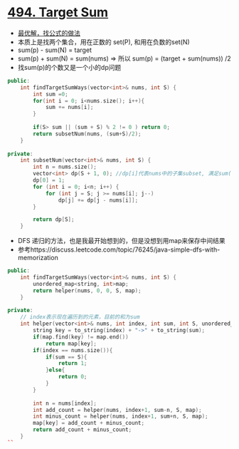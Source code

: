 # [494. Target Sum](https://leetcode.com/problems/target-sum/description/)
* [最优解，找公式的做法](https://discuss.leetcode.com/topic/76243/java-15-ms-c-3-ms-o-ns-iterative-dp-solution-using-subset-sum-with-explanation)
*  本质上是找两个集合，用在正数的 set(P), 和用在负数的set(N)
*  sum(p) - sum(N) = target
*  sum(p) + sum(N) = sum(nums) => 所以 sum(p) = (target + sum(nums)) /2 
*  找sum(p)的个数又是一个小的dp问题

```c++
public:
    int findTargetSumWays(vector<int>& nums, int S) {
        int sum =0;
        for(int i = 0; i<nums.size(); i++){
            sum += nums[i];
        }
        
        if(S> sum || (sum + S) % 2 != 0 ) return 0;
        return subsetNum(nums, (sum+S)/2);
    }
    
private:
	int subsetNum(vector<int>& nums, int S) {
		int n = nums.size();
		vector<int> dp(S + 1, 0); //dp[i]代表nums中的子集subset, 满足sum(subset)=j的个数
		dp[0] = 1;
		for (int i = 0; i<n; i++) {
			for (int j = S; j >= nums[i]; j--)
				dp[j] += dp[j - nums[i]];
		}

		return dp[S];
	}
```

* DFS 递归的方法，也是我最开始想到的，但是没想到用map来保存中间结果
* 参考https://discuss.leetcode.com/topic/76245/java-simple-dfs-with-memorization
```c++
public:
    int findTargetSumWays(vector<int>& nums, int S) {
        unordered_map<string, int>map;
        return helper(nums, 0, 0, S, map);
    }
    
private:
    // index表示现在遍历到的元素，目前的和为sum
    int helper(vector<int>& nums, int index, int sum, int S, unordered_map<string, int>& map){
        string key = to_string(index) + "->" + to_string(sum);       
        if(map.find(key) != map.end())
            return map[key];
        if(index == nums.size()){
            if(sum == S){
                return 1;
            }else{
                return 0;
            }
        }
        
        int n = nums[index];
        int add_count = helper(nums, index+1, sum-n, S, map);
        int minus_count = helper(nums, index+1, sum+n, S, map);
        map[key] = add_count + minus_count;
        return add_count + minus_count;
    }
``


